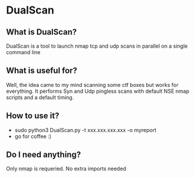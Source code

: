 # DualScan

## What is DualScan?
DualScan is a tool to launch nmap tcp and udp scans in parallel on a single command line

## What is useful for?
Well, the idea came to my mind scanning some ctf boxes but works for everything. It performs Syn and Udp pingless scans with default NSE nmap scripts and a default timing.

## How to use it?
* sudo python3 DualScan.py -t xxx.xxx.xxx.xxx -o myreport  
* go for coffee :)

## Do I need anything?
Only nmap is requeried. No extra imports needed

